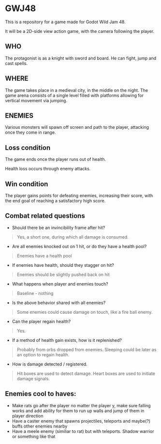 # GWJ48

This is a repository for a game made for Godot Wild Jam 48.

It will be a 2D-side view action game, with the camera following the player.

## WHO

The protagonist is as a knight with sword and board. He can fight, jump and cast spells.

## WHERE

The game takes place in a medieval city, in the middle on the night. The game arena consists of a single level filled with platforms allowing for vertical movement via jumping.

## ENEMIES

Various monsters will spawn off screen and path to the player, attacking once they come in range.

## Loss condition

The game ends once the player runs out of health.

Health loss occurs through enemy attacks.

## Win condition

The player gains points for defeating enemies, increasing their score, with the end goal of reaching a satisfactory high score.

## Combat related questions

- Should there be an invincibility frame after hit?
> Yes, a short one, during which all damage is consumed.
- Are all enemies knocked out on 1 hit, or do they have a health pool?
> Enemies have a health pool
- If enemies have health, should they stagger on hit?
> Enemies should be slightly pushed back on hit
- What happens when player and enemies touch?
> Baseline - nothing
- Is the above behavior shared with all enemies?
> Some enemies could cause damage on touch, like a fire ball enemy.
- Can the player regain health?
> Yes.
- If a method of health gain exists, how is it replenished?
> Probably from orbs dropped from enemies. Sleeping could be later as an option to regain health.
- How is damage detected / registered.
> Hit boxes are used to detect damage. Heart boxes are used to initiate damage signals.

## Enemies cool to haves:
- Make rats go after the player no matter the player y, make sure falling works and add ability for them to run up walls and jump of them in player direction
- Have a caster enemy that spawns projectiles, teleports and maybe(?) buffs other enemies nearby
- Have a meele enemy (similiar to rat) but with teleports. Shadow warrior or something like that
